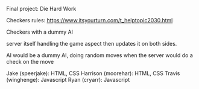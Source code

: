 Final project: Die Hard Work

Checkers rules: https://www.itsyourturn.com/t_helptopic2030.html

Checkers with a dummy AI

server itself handling the game aspect then updates it on both sides.


AI would be a dummy AI, doing random moves when the server would do a check on the move


Jake (speerjake): HTML, CSS
Harrison (moorehar): HTML, CSS
Travis (winghenge): Javascript
Ryan (cryarr): Javascript
